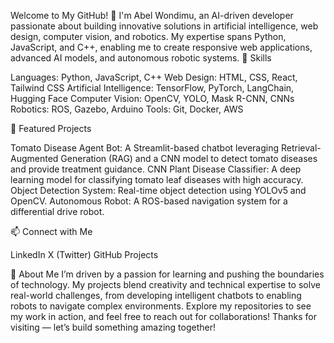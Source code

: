 Welcome to My GitHub! 👋
I'm Abel Wondimu, an AI-driven developer passionate about building innovative solutions in artificial intelligence, web design, computer vision, and robotics. My expertise spans Python, JavaScript, and C++, enabling me to create responsive web applications, advanced AI models, and autonomous robotic systems.
🔧 Skills

Languages: Python, JavaScript, C++
Web Design: HTML, CSS, React, Tailwind CSS
Artificial Intelligence: TensorFlow, PyTorch, LangChain, Hugging Face
Computer Vision: OpenCV, YOLO, Mask R-CNN, CNNs
Robotics: ROS, Gazebo, Arduino
Tools: Git, Docker, AWS

🌟 Featured Projects

Tomato Disease Agent Bot: A Streamlit-based chatbot leveraging Retrieval-Augmented Generation (RAG) and a CNN model to detect tomato diseases and provide treatment guidance.
CNN Plant Disease Classifier: A deep learning model for classifying tomato leaf diseases with high accuracy.
Object Detection System: Real-time object detection using YOLOv5 and OpenCV.
Autonomous Robot: A ROS-based navigation system for a differential drive robot.

📫 Connect with Me

LinkedIn
X (Twitter)
GitHub Projects

🚀 About Me
I’m driven by a passion for learning and pushing the boundaries of technology. My projects blend creativity and technical expertise to solve real-world challenges, from developing intelligent chatbots to enabling robots to navigate complex environments. Explore my repositories to see my work in action, and feel free to reach out for collaborations!
Thanks for visiting — let’s build something amazing together!
